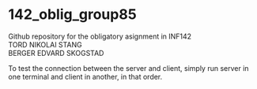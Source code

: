 # 142_oblig_group85
Github repository  for the obligatory asignment in INF142 <br/>
TORD NIKOLAI STANG <br/>
BERGER EDVARD SKOGSTAD

To test the connection between the server and client, simply run server in one terminal and client in another, in that order.
